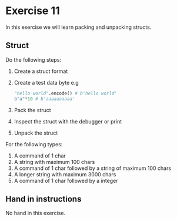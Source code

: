 # Exercise 11

In this exercise we will learn packing and unpacking structs.

## Struct

Do the following steps:

1. Create a struct format
2. Create a test data byte e.g

   ```python
   "hello world".encode() # b'hello world'
   b"a"*10 # b'aaaaaaaaaa'
   ```

3. Pack the struct
4. Inspect the struct with the debugger or print
5. Unpack the struct

For the following types:

1. A command of 1 char
2. A string with maximum 100 chars
3. A command of 1 char followed by a string of maximum 100 chars
4. A longer string with maximum 3000 chars
5. A command of 1 char followed by a integer

## Hand in instructions

No hand in this exercise.
